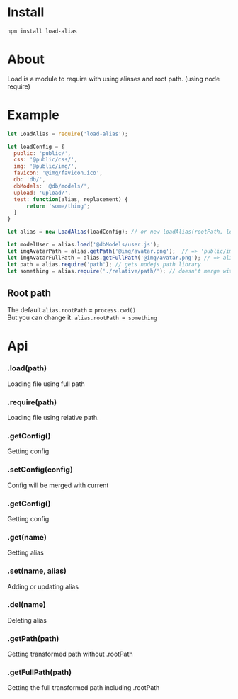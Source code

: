# Install 
`npm install load-alias`
# About
Load is a module to require with using aliases and root path. (using node require)
# Example
```js
let LoadAlias = require('load-alias');

let loadConfig = {
  public: 'public/',
  css: '@public/css/',
  img: '@public/img/',
  favicon: '@img/favicon.ico',
  db: 'db/',
  dbModels: '@db/models/',
  upload: 'upload/',
  test: function(alias, replacement) {
	  return 'some/thing';
  }	
}

let alias = new LoadAlias(loadConfig); // or new loadAlias(rootPath, loadConfig) 

let modelUser = alias.load('@dbModels/user.js');
let imgAvatarPath = alias.getPath('@img/avatar.png');  // => 'public/img/avatar.png'
let imgAvatarFullPath = alias.getFullPath('@img/avatar.png'); // => alias.rootPath + '/public/img/avatar.png'
let path = alias.require('path'); // gets nodejs path library
let something = alias.require('./relative/path/'); // doesn't merge with .rootPath

```

## Root path
The default `alias.rootPath` = `process.cwd()`  
But you can change it: `alias.rootPath = something`

# Api
### .load(path)
Loading file using full path
### .require(path)
Loading file using relative path.
### .getConfig()
Getting config
### .setConfig(config)
Config will be merged with current
### .getConfig()
Getting config
### .get(name)
Getting alias
### .set(name, alias)
Adding or updating alias
### .del(name)
Deleting alias
### .getPath(path)
Getting transformed path without .rootPath
### .getFullPath(path)
Getting the full transformed path including .rootPath


